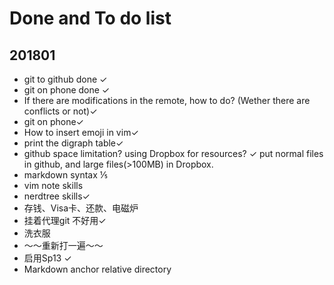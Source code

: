 # Done and To do list
## 201801
  * git to github done ✓
  * git on phone done ✓
  * If there are modifications in the remote, how to do? (Wether there are conflicts or not)✓
  * git on phone✓
  *  How to insert emoji in vim✓
  * print the digraph table✓
  * github space limitation? using Dropbox for resources? ✓
      put normal files in github, and large files(>100MB) in Dropbox.
  * markdown syntax   ⅕
  * vim note skills 
  * nerdtree skills✓
  * 存钱、Visa卡、还款、电磁炉
  * 挂着代理git 不好用✓
  * 洗衣服
  * ～～重新打一遍～～
  * 启用Sp13 ✓
  * Markdown anchor relative directory
